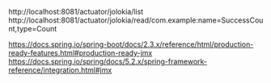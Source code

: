 
http://localhost:8081/actuator/jolokia/list  
http://localhost:8081/actuator/jolokia/read/com.example:name=SuccessCount,type=Count  

https://docs.spring.io/spring-boot/docs/2.3.x/reference/html/production-ready-features.html#production-ready-jmx  
https://docs.spring.io/spring/docs/5.2.x/spring-framework-reference/integration.html#jmx  
